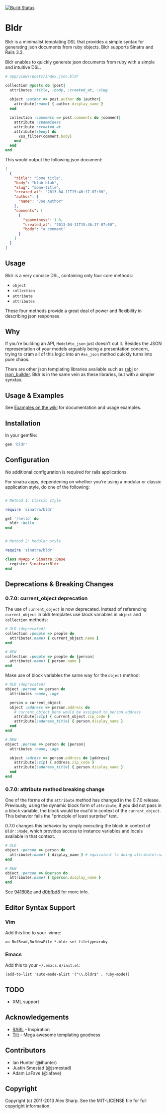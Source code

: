 [![Build Status](https://travis-ci.org/ajsharp/bldr.png)](https://travis-ci.org/ajsharp/bldr)


# Bldr

Bldr is a minimalist templating DSL that provides a simple syntax for generating
json documents from ruby objects. Bldr supports Sinatra and Rails
3.2.

Bldr enables to quickly generate json documents from ruby with a
simple and intuitive DSL.

```ruby
# app/views/posts/index.json.bldr

collection @posts do |post|
  attributes :title, :body, :created_at, :slug
  
  object :author => post.author do |author|
    attribute(:name) { author.display_name }
  end

  collection :comments => post.comments do |comment|
    attribute :spamminess
    attribute :created_at
    attribute(:body) do
      xss_filter(comment.body)
    end
  end
end
```

This would output the following json document:

```json
[
  {
    "title": "Some title",
    "body": "blah blah",
    "slug": "some-title",
    "created_at": "2013-04-11T15:46:17-07:00",
    "author": {
      "name": "Joe Author"
    },
    "comments": [
      {
        "spamminess": 1.0,
        "created_at": "2013-04-11T15:46:17-07:00",
        "body": "a comment"
      }
    ]
  }
]
```

## Usage

Bldr is a very concise DSL, containing only four core methods:

* `object`
* `collection`
* `attribute`
* `attributes`

These four methods provide a great deal of power and flexibility in describing
json responses.

## Why

If you're building an API, `Model#to_json` just doesn't cut it. Besides the JSON
representation of your models arguably being a presentation concern, trying
to cram all of this logic into an `#as_json` method quickly turns into pure chaos.

There are other json templating libraries available such as
[rabl](https://github.com/nesquena/rabl) or [json_builder](https://github.com/dewski/json_builder).
Bldr is in the same vein as these libraries, but with a simpler synxtax.

## Usage & Examples

See [Examples on the wiki](https://github.com/ajsharp/bldr/wiki/Documentation-&-Examples)
for documentation and usage examples.

## Installation

In your gemfile:

```ruby
gem 'bldr'
```

## Configuration

No additional configuration is required for rails applications.

For sinatra apps, dependening on whether you're using a modular or classic
application style, do one of the following:

```ruby

# Method 1: Classic style

require 'sinatra/bldr'

get '/hello' do
  bldr :hello
end


# Method 2: Modular style

require 'sinatra/bldr'

class MyApp < Sinatra::Base
  register Sinatra::Bldr
end
```

## Deprecations & Breaking Changes

### 0.7.0: current_object deprecation

The use of `current_object` is now deprecated. Instead of referencing `current_object` in bldr templates
use block variables in `object` and `collection` methods:

```ruby
# OLD (deprecated)
collection :people => people do
  attribute(:name) { current_object.name }
end

# NEW
collection :people => people do |person|
  attribute(:name) { person.name }
end
```

Make use of block variables the same way for the `object` method:

```ruby
# OLD (deprecated)
object :person => person do
  attributes :name, :age

  person = current_object
  object :address => person.address do
    # current_object here would be assigned to person.address
    attribute(:zip) { current_object.zip_code }
    attribute(:address_title) { person.display_name }
  end
end

# NEW
object :person => person do |person|
  attributes :name, :age

  object :adress => person.address do |address|
    attribute(:zip) { address.zip_code }
    attribute(:address_title) { person.display_name }
  end
end
```

### 0.7.0: attribute method breaking change

One of the forms of the `attribute` method has changed in the 0.7.0 release.
Previously, using the dynamic block form of `attribute`, if you did not pass
in a block variable, the block would be eval'd in context of the `current_object`.
This behavior fails the "principle of least surprise" test.

0.7.0 changes this behavior by simply executing the block in context of `Bldr::Node`, which provides
access to instance variables and locals available in that context.

```ruby
# OLD
object :person => person do
  attribute(:name) { display_name } # equivalent to doing attribute(:name) { |person| person.display_name }
end

# NEW
object :person => @person do
  attribute(:name) { @person.display_name }
end
```

See [941608e](https://github.com/ajsharp/bldr/commit/d0bfbd8) and [d0bfbd8](https://github.com/ajsharp/bldr/commit/d0bfbd8) for more info.

## Editor Syntax Support

### Vim

Add this line to your .vimrc:

```
au BufRead,BufNewFile *.bldr set filetype=ruby
```

### Emacs

Add this to your `~/.emacs.d/init.el`:

```
(add-to-list 'auto-mode-alist '("\\.bldr$" . ruby-mode))
```

## TODO

* XML support

## Acknowledgements

* [RABL](http://github.com/nesquena/rabl) - Inspiration
* [Tilt](https://github.com/rtomayko/tilt) - Mega awesome templating goodness

## Contributors

* Ian Hunter (@ihunter)
* Justin Smestad (@jsmestad)
* Adam LaFave (@lafave)

## Copyright

Copyright (c) 2011-2013 Alex Sharp. See the MIT-LICENSE file for full
copyright information.
